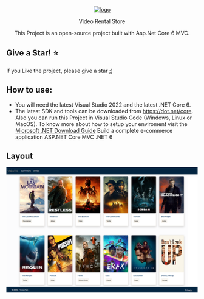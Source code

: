 <div align="center">
  <a href="https://github.com/itsyst/khaled_elhamzi_portfolio">
    <img alt="logo" src="https://res.cloudinary.com/dzltxlm9l/image/upload/v1601971370/logo_fd60ee4493.png" width="90"  />
  </a>
  <p> Video Rental Store </p>
  <p>This Project is an open-source project built with Asp.Net Core 6 MVC.</p>
</div>
 
## Give a Star! :star:
If you Like the project, please give a star ;)
## How to use:
- You will need the latest Visual Studio 2022 and the latest .NET Core 6.
- The latest SDK and tools can be downloaded from https://dot.net/core.
Also you can run this Project in Visual Studio Code (Windows, Linux or MacOS).
To know more about how to setup your enviroment visit the [Microsoft .NET Download Guide](https://www.microsoft.com/net/download)
Build a complete e-commerce application ASP.NET Core  MVC  .NET 6

## Layout
<div align="center">
  <a href="https://github.com/itsyst/Library-Management-System">
    <img alt="logo" src="https://raw.githubusercontent.com/itsyst/video-rental-store/e63323403649e8ff92805fa313654ce7fab57562/Video.Web/wwwroot/uploads/layout/movies.png" width="800px"  />
  </a>
</div>
